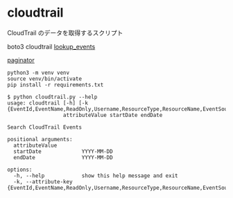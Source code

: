 # cloudtrail

CloudTrail のデータを取得するスクリプト

boto3 cloudtrail [lookup_events](https://boto3.amazonaws.com/v1/documentation/api/latest/reference/services/cloudtrail/client/lookup_events.html)

[paginator](https://boto3.amazonaws.com/v1/documentation/api/latest/guide/paginators.html)

```
python3 -m venv venv
source venv/bin/activate
pip install -r requirements.txt
```

```
$ python cloudtrail.py --help
usage: cloudtrail [-h] [-k {EventId,EventName,ReadOnly,Username,ResourceType,ResourceName,EventSource,AccessKeyId}]
                  attributeValue startDate endDate

Search CloudTrail Events

positional arguments:
  attributeValue
  startDate             YYYY-MM-DD
  endDate               YYYY-MM-DD

options:
  -h, --help            show this help message and exit
  -k, --attribute-key {EventId,EventName,ReadOnly,Username,ResourceType,ResourceName,EventSource,AccessKeyId}
```
